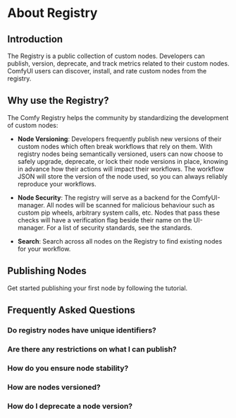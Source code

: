 # About Registry

<!-- This doc is context for i18n. -->

## Introduction

The Registry is a public collection of custom nodes. Developers can publish, version, deprecate, and track metrics related to their custom nodes. ComfyUI users can discover, install, and rate custom nodes from the registry.

## Why use the Registry?

The Comfy Registry helps the community by standardizing the development of custom nodes:

- **Node Versioning**: Developers frequently publish new versions of their custom nodes which often break workflows that rely on them. With registry nodes being semantically versioned, users can now choose to safely upgrade, deprecate, or lock their node versions in place, knowing in advance how their actions will impact their workflows. The workflow JSON will store the version of the node used, so you can always reliably reproduce your workflows.

- **Node Security**: The registry will serve as a backend for the ComfyUI-manager. All nodes will be scanned for malicious behaviour such as custom pip wheels, arbitrary system calls, etc. Nodes that pass these checks will have a verification flag beside their name on the UI-manager. For a list of security standards, see the standards.

- **Search**: Search across all nodes on the Registry to find existing nodes for your workflow.

## Publishing Nodes

Get started publishing your first node by following the tutorial.

## Frequently Asked Questions

### Do registry nodes have unique identifiers?

<!-- Answer needed -->

### Are there any restrictions on what I can publish?

<!-- Answer needed -->

### How do you ensure node stability?

<!-- Answer needed -->

### How are nodes versioned?

<!-- Answer needed -->

### How do I deprecate a node version?

<!-- Answer needed -->
